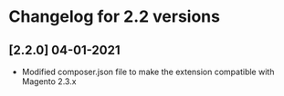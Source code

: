 # Changelog for 2.2 versions

## [2.2.0] 04-01-2021

* Modified composer.json file to make the extension compatible with Magento 2.3.x
